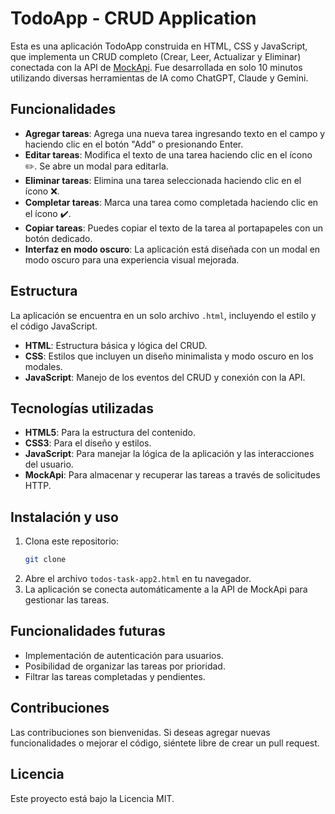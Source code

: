 # TodoApp - CRUD Application

Esta es una aplicación TodoApp construida en HTML, CSS y JavaScript, que implementa un CRUD completo (Crear, Leer, Actualizar y Eliminar) conectada con la API de [MockApi](https://mockapi.io). Fue desarrollada en solo 10 minutos utilizando diversas herramientas de IA como ChatGPT, Claude y Gemini.

## Funcionalidades

- **Agregar tareas**: Agrega una nueva tarea ingresando texto en el campo y haciendo clic en el botón "Add" o presionando Enter.
- **Editar tareas**: Modifica el texto de una tarea haciendo clic en el ícono ✏️. Se abre un modal para editarla.
- **Eliminar tareas**: Elimina una tarea seleccionada haciendo clic en el ícono ❌.
- **Completar tareas**: Marca una tarea como completada haciendo clic en el ícono ✔️.
- **Copiar tareas**: Puedes copiar el texto de la tarea al portapapeles con un botón dedicado.
- **Interfaz en modo oscuro**: La aplicación está diseñada con un modal en modo oscuro para una experiencia visual mejorada.

## Estructura

La aplicación se encuentra en un solo archivo `.html`, incluyendo el estilo y el código JavaScript.

- **HTML**: Estructura básica y lógica del CRUD.
- **CSS**: Estilos que incluyen un diseño minimalista y modo oscuro en los modales.
- **JavaScript**: Manejo de los eventos del CRUD y conexión con la API.

## Tecnologías utilizadas

- **HTML5**: Para la estructura del contenido.
- **CSS3**: Para el diseño y estilos.
- **JavaScript**: Para manejar la lógica de la aplicación y las interacciones del usuario.
- **MockApi**: Para almacenar y recuperar las tareas a través de solicitudes HTTP.

## Instalación y uso

1. Clona este repositorio:
   ```bash
   git clone 
   ```
2. Abre el archivo `todos-task-app2.html` en tu navegador.
3. La aplicación se conecta automáticamente a la API de MockApi para gestionar las tareas.

## Funcionalidades futuras

- Implementación de autenticación para usuarios.
- Posibilidad de organizar las tareas por prioridad.
- Filtrar las tareas completadas y pendientes.

## Contribuciones

Las contribuciones son bienvenidas. Si deseas agregar nuevas funcionalidades o mejorar el código, siéntete libre de crear un pull request.

## Licencia

Este proyecto está bajo la Licencia MIT.
